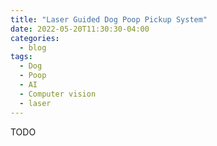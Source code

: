 ```yaml
---
title: "Laser Guided Dog Poop Pickup System"
date: 2022-05-20T11:30:30-04:00
categories:
  - blog
tags:
  - Dog
  - Poop
  - AI
  - Computer vision
  - laser
---
```


TODO